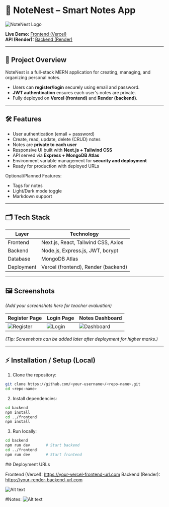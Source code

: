 # 📝 NoteNest – Smart Notes App

![NoteNest Logo](https://via.placeholder.com/150x50?text=NoteNest)  

**Live Demo:** [Frontend (Vercel)](https://your-vercel-frontend-url.com)  
**API (Render):** [Backend (Render)](https://your-render-backend-url.com)

---

## 🌟 Project Overview
NoteNest is a full-stack MERN application for creating, managing, and organizing personal notes.  
- Users can **register/login** securely using email and password.  
- **JWT authentication** ensures each user's notes are private.  
- Fully deployed on **Vercel (frontend)** and **Render (backend)**.  

---

## 🛠 Features
- User authentication (email + password)  
- Create, read, update, delete (CRUD) notes  
- Notes are **private to each user**  
- Responsive UI built with **Next.js + Tailwind CSS**  
- API served via **Express + MongoDB Atlas**  
- Environment variable management for **security and deployment**  
- Ready for production with deployed URLs  

Optional/Planned Features:
- Tags for notes  
- Light/Dark mode toggle  
- Markdown support  

---

## 🗂 Tech Stack
| Layer | Technology |
|-------|------------|
| Frontend | Next.js, React, Tailwind CSS, Axios |
| Backend | Node.js, Express.js, JWT, bcrypt |
| Database | MongoDB Atlas |
| Deployment | Vercel (frontend), Render (backend) |

---

## 🖼 Screenshots
*(Add your screenshots here for teacher evaluation)*

| Register Page | Login Page | Notes Dashboard |
|---------------|-----------|----------------|
| ![Register](screenshots/register.png) | ![Login](screenshots/login.png) | ![Dashboard](screenshots/dashboard.png) |

*(Tip: Screenshots can be added later after deployment for higher marks.)*

---

## ⚡ Installation / Setup (Local)
1. Clone the repository:
```bash
git clone https://github.com/<your-username>/<repo-name>.git
cd <repo-name>
```
2. Install dependencies:
```bash
cd backend
npm install
cd ../frontend
npm install
```
3. Run locally:
```bash
cd backend
npm run dev       # Start backend
cd ../frontend
npm run dev       # Start frontend
```

#🌐 Deployment URLs

Frontend (Vercel): https://your-vercel-frontend-url.com
Backend (Render): https://your-render-backend-url.com


![Alt text](<img width="1920" height="1080" alt="image" src="https://github.com/user-attachments/assets/c7b7a722-b58b-4933-ba17-00125d05fa67" />)

#Notes:
![Alt text](<img width="1920" height="1080" alt="Screenshot 2025-10-25 133330" src="https://github.com/user-attachments/assets/408fd922-c950-40fa-80c0-fad37948febb" />)
